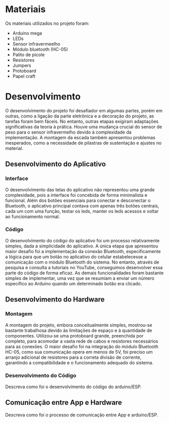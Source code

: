 
# Materiais

Os materiais utilizados no projeto foram:
- Arduino mega
- LEDs
- Sensor infravermeelho
- Módulo bluetooth (HC-05)
- Palito de picole
- Resistores
- Jumpers
- Protoboard
- Papel craft

# Desenvolvimento

O desenvolvimento do projeto foi desafiador em algumas partes, porém em outras, como a ligação da parte eletrônica e a decoração do projeto, as tarefas foram bem fáceis. No entanto, outras etapas exigiram adaptações significativas da teoria à prática. Houve uma mudança crucial do sensor de peso para o sensor infravermelho devido à complexidade da implementação. A montagem da escada também apresentou problemas inesperados, como a necessidade de pilastras de sustentação e ajustes no material.

## Desenvolvimento do Aplicativo

### Interface


O desenvolvimento das telas do aplicativo não representou uma grande complexidade, pois a interface foi concebida de forma minimalista e funcional. Além dos botões essenciais para conectar e desconectar o Bluetooth, o aplicativo principal contava com apenas três botões centrais, cada um com uma função, testar os leds, manter os leds acessos e voltar ao funcionamento normal.

### Código

O desenvolvimento do código do aplicativo foi um processo relativamente simples, dada a simplicidade do aplicativo. A única etapa que apresentou maior desafio foi a implementação da conexão Bluetooth, especificamente a lógica para que um botão no aplicativo do celular estabelecesse a comunicação com o módulo Bluetooth do sistema. No entanto, através de pesquisa e consulta a tutoriais no YouTube, conseguimos desenvolver essa parte do código de forma eficaz. As demais funcionalidades foram bastante simples de implementar, uma vez que se resumiam a enviar um número específico ao Arduino quando um determinado botão era clicado.

## Desenvolvimento do Hardware

### Montagem

A montagem do projeto, embora conceitualmente simples, mostrou-se bastante trabalhosa devido às limitações de espaço e à quantidade de componentes. Utilizou-se uma protoboard grande, preenchida por completo, para acomodar a vasta rede de cabos e resistores necessários para as conexões. O maior desafio foi na integração do módulo Bluetooth HC-05, como sua comunicação opera em menos de 5V, foi preciso um arranjo adicional de resistores para a correta divisão de corrente, garantindo a compatibilidade e o funcionamento adequado do sistema.

### Desenvolvimento do Código

Descreva como foi o desenvolvimento do código do arduino/ESP.

## Comunicação entre App e Hardware

Descreva como foi o processo de comunicação entre App e arduino/ESP.
